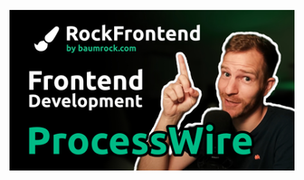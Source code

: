 <a href="https://www.youtube.com/watch?v=7CoIj--u4ps"><img src=https://github.com/baumrock/RockFrontend/raw/main/thumb.jpg></a>
